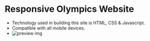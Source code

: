 # Responsive Olympics Website

- Technology used in building this site is HTML, CSS & Javascript.
- Compatible with all mobile devices.
- ![preview img](/Preview.png)
  

